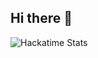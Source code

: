 ## Hi there 👋
![Hackatime Stats](https://github-readme-stats.hackclub.dev/api/wakatime?username=561&api_domain=hackatime.hackclub.com&theme=darcula&custom_title=Hackatime+Stats&layout=compact&cache_seconds=0&langs_count=8)
<!--
**alexmen656/alexmen656** is a ✨ _special_ ✨ repository because its `README.md` (this file) appears on your GitHub profile.

Here are some ideas to get you started:

- 🔭 I’m currently working on ...
- 🌱 I’m currently learning ...
- 👯 I’m looking to collaborate on ...
- 🤔 I’m looking for help with ...
- 💬 Ask me about ...
- 📫 How to reach me: ...
- 😄 Pronouns: ...
- ⚡ Fun fact: ...
-->
